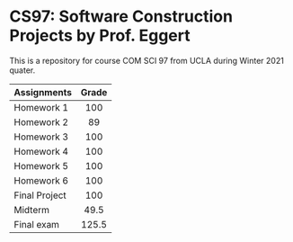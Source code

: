 # CS97: Software Construction Projects by Prof. Eggert
This is a repository for course COM SCI 97 from UCLA during Winter 2021 quater.

| Assignments     | Grade    |
| --------------- |:--------:|
| Homework 1      |    100   |
| Homework 2      |    89    |
| Homework 3      |    100   |
| Homework 4      |    100   |
| Homework 5      |    100   |
| Homework 6      |    100   |
| Final Project   |    100   |
| Midterm         |   49.5   |
| Final exam      |   125.5  |
